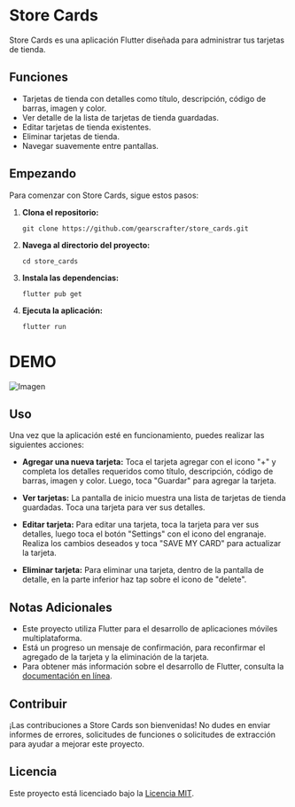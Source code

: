 # Store Cards

Store Cards es una aplicación Flutter diseñada para administrar tus tarjetas de tienda.

## Funciones

- Tarjetas de tienda con detalles como título, descripción, código de barras, imagen y color.
- Ver detalle de la lista de tarjetas de tienda guardadas.
- Editar tarjetas de tienda existentes.
- Eliminar tarjetas de tienda.
- Navegar suavemente entre pantallas.

## Empezando

Para comenzar con Store Cards, sigue estos pasos:

1. **Clona el repositorio:**

   ```
   git clone https://github.com/gearscrafter/store_cards.git
   ```

2. **Navega al directorio del proyecto:**

   ```
   cd store_cards
   ```

3. **Instala las dependencias:**

   ```
   flutter pub get
   ```

4. **Ejecuta la aplicación:**

   ```
   flutter run
   ```
# DEMO

![Imagen](/assets/clips/store_cards_clip.gif)

## Uso

Una vez que la aplicación esté en funcionamiento, puedes realizar las siguientes acciones:

- **Agregar una nueva tarjeta:** Toca el tarjeta agregar con el icono "+" y completa los detalles requeridos como título, descripción, código de barras, imagen y color. Luego, toca "Guardar" para agregar la tarjeta.

- **Ver tarjetas:** La pantalla de inicio muestra una lista de tarjetas de tienda guardadas. Toca una tarjeta para ver sus detalles.

- **Editar tarjeta:** Para editar una tarjeta, toca la tarjeta para ver sus detalles, luego toca el botón "Settings" con el icono del engranaje. Realiza los cambios deseados y toca "SAVE MY CARD" para actualizar la tarjeta.

- **Eliminar tarjeta:** Para eliminar una tarjeta, dentro de la pantalla de detalle, en la parte inferior haz tap sobre el icono de "delete".

## Notas Adicionales

- Este proyecto utiliza Flutter para el desarrollo de aplicaciones móviles multiplataforma.
- Está un progreso un mensaje de confirmación, para reconfirmar el agregado de la tarjeta y la eliminación de la tarjeta.
- Para obtener más información sobre el desarrollo de Flutter, consulta la [documentación en línea](https://docs.flutter.dev/).

## Contribuir

¡Las contribuciones a Store Cards son bienvenidas! No dudes en enviar informes de errores, solicitudes de funciones o solicitudes de extracción para ayudar a mejorar este proyecto.

## Licencia

Este proyecto está licenciado bajo la [Licencia MIT](LICENSE).
